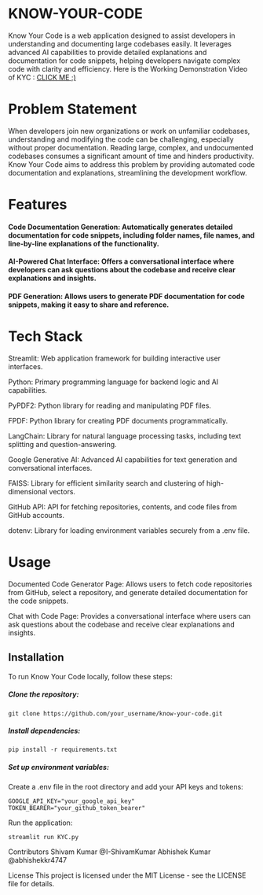# KNOW-YOUR-CODE
Know Your Code is a web application designed to assist developers in understanding and documenting large codebases easily. It leverages advanced AI capabilities to provide detailed explanations and documentation for code snippets, helping developers navigate complex code with clarity and efficiency.
Here is the Working Demonstration Video of KYC : [CLICK ME ;)](https://youtu.be/ND8tCdPV4yE)

# Problem Statement
When developers join new organizations or work on unfamiliar codebases, understanding and modifying the code can be challenging, especially without proper documentation. Reading large, complex, and undocumented codebases consumes a significant amount of time and hinders productivity. Know Your Code aims to address this problem by providing automated code documentation and explanations, streamlining the development workflow.

# Features
#### Code Documentation Generation: Automatically generates detailed documentation for code snippets, including folder names, file names, and line-by-line explanations of the functionality.

#### AI-Powered Chat Interface: Offers a conversational interface where developers can ask questions about the codebase and receive clear explanations and insights.

#### PDF Generation: Allows users to generate PDF documentation for code snippets, making it easy to share and reference.

# Tech Stack
Streamlit: Web application framework for building interactive user interfaces.

Python: Primary programming language for backend logic and AI capabilities.

PyPDF2: Python library for reading and manipulating PDF files.

FPDF: Python library for creating PDF documents programmatically.

LangChain: Library for natural language processing tasks, including text splitting and question-answering.

Google Generative AI: Advanced AI capabilities for text generation and conversational interfaces.

FAISS: Library for efficient similarity search and clustering of high-dimensional vectors.

GitHub API: API for fetching repositories, contents, and code files from GitHub accounts.

dotenv: Library for loading environment variables securely from a .env file.

# Usage
Documented Code Generator Page: Allows users to fetch code repositories from GitHub, select a repository, and generate detailed documentation for the code snippets.

Chat with Code Page: Provides a conversational interface where users can ask questions about the codebase and receive clear explanations and insights.

## Installation
To run Know Your Code locally, follow these steps:

##### Clone the repository:
```
git clone https://github.com/your_username/know-your-code.git
```

##### Install dependencies:
```
pip install -r requirements.txt
```
##### Set up environment variables:
Create a .env file in the root directory and add your API keys and tokens:

```
GOOGLE_API_KEY="your_google_api_key"
TOKEN_BEARER="your_github_token_bearer"
```
Run the application:
```
streamlit run KYC.py
```
Contributors
Shivam Kumar @I-ShivamKumar
Abhishek Kumar @abhishekkr4747

License
This project is licensed under the MIT License - see the LICENSE file for details.
